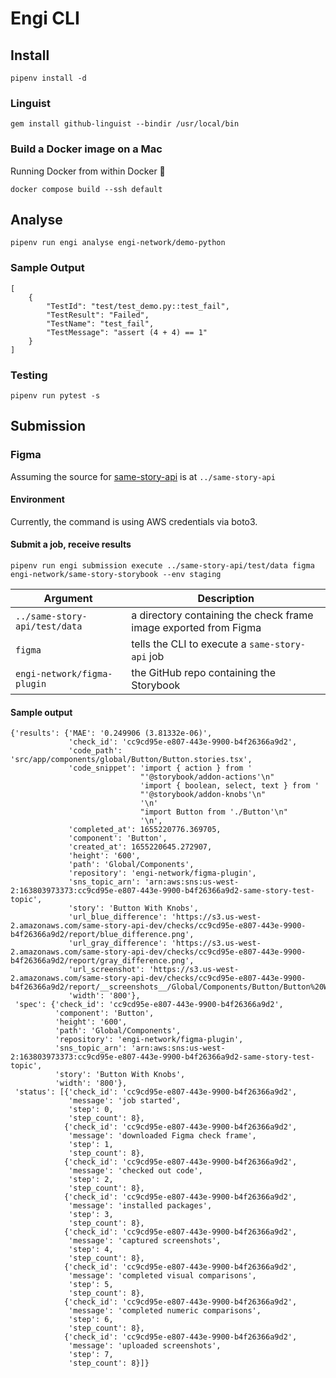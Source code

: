# Engi CLI

## Install

```
pipenv install -d
```

### Linguist

```
gem install github-linguist --bindir /usr/local/bin
```

### Build a Docker image on a Mac

Running Docker from within Docker :exploding_head:

```
docker compose build --ssh default
```

## Analyse

```
pipenv run engi analyse engi-network/demo-python
```

### Sample Output

```
[
    {
        "TestId": "test/test_demo.py::test_fail",
        "TestResult": "Failed",
        "TestName": "test_fail",
        "TestMessage": "assert (4 + 4) == 1"
    }
]
```

### Testing

```
pipenv run pytest -s
```

## Submission

### Figma

Assuming the source for [same-story-api](https://github.com/engi-network/same-story-api) is at `../same-story-api`

#### Environment

Currently, the command is using AWS credentials via boto3.

#### Submit a job, receive results

```
pipenv run engi submission execute ../same-story-api/test/data figma engi-network/same-story-storybook --env staging
```

| Argument    | Description |
| ----------- | ----------- |
| `../same-story-api/test/data` | a directory containing the check frame image exported from Figma |
| `figma` | tells the CLI to execute a `same-story-api` job |
| `engi-network/figma-plugin` | the GitHub repo containing the Storybook |

#### Sample output

```
{'results': {'MAE': '0.249906 (3.81332e-06)',
             'check_id': 'cc9cd95e-e807-443e-9900-b4f26366a9d2',
             'code_path': 'src/app/components/global/Button/Button.stories.tsx',
             'code_snippet': 'import { action } from '
                             "'@storybook/addon-actions'\n"
                             'import { boolean, select, text } from '
                             "'@storybook/addon-knobs'\n"
                             '\n'
                             "import Button from './Button'\n"
                             '\n',
             'completed_at': 1655220776.369705,
             'component': 'Button',
             'created_at': 1655220645.272907,
             'height': '600',
             'path': 'Global/Components',
             'repository': 'engi-network/figma-plugin',
             'sns_topic_arn': 'arn:aws:sns:us-west-2:163803973373:cc9cd95e-e807-443e-9900-b4f26366a9d2-same-story-test-topic',
             'story': 'Button With Knobs',
             'url_blue_difference': 'https://s3.us-west-2.amazonaws.com/same-story-api-dev/checks/cc9cd95e-e807-443e-9900-b4f26366a9d2/report/blue_difference.png',
             'url_gray_difference': 'https://s3.us-west-2.amazonaws.com/same-story-api-dev/checks/cc9cd95e-e807-443e-9900-b4f26366a9d2/report/gray_difference.png',
             'url_screenshot': 'https://s3.us-west-2.amazonaws.com/same-story-api-dev/checks/cc9cd95e-e807-443e-9900-b4f26366a9d2/report/__screenshots__/Global/Components/Button/Button%20With%20Knobs.png',
             'width': '800'},
 'spec': {'check_id': 'cc9cd95e-e807-443e-9900-b4f26366a9d2',
          'component': 'Button',
          'height': '600',
          'path': 'Global/Components',
          'repository': 'engi-network/figma-plugin',
          'sns_topic_arn': 'arn:aws:sns:us-west-2:163803973373:cc9cd95e-e807-443e-9900-b4f26366a9d2-same-story-test-topic',
          'story': 'Button With Knobs',
          'width': '800'},
 'status': [{'check_id': 'cc9cd95e-e807-443e-9900-b4f26366a9d2',
             'message': 'job started',
             'step': 0,
             'step_count': 8},
            {'check_id': 'cc9cd95e-e807-443e-9900-b4f26366a9d2',
             'message': 'downloaded Figma check frame',
             'step': 1,
             'step_count': 8},
            {'check_id': 'cc9cd95e-e807-443e-9900-b4f26366a9d2',
             'message': 'checked out code',
             'step': 2,
             'step_count': 8},
            {'check_id': 'cc9cd95e-e807-443e-9900-b4f26366a9d2',
             'message': 'installed packages',
             'step': 3,
             'step_count': 8},
            {'check_id': 'cc9cd95e-e807-443e-9900-b4f26366a9d2',
             'message': 'captured screenshots',
             'step': 4,
             'step_count': 8},
            {'check_id': 'cc9cd95e-e807-443e-9900-b4f26366a9d2',
             'message': 'completed visual comparisons',
             'step': 5,
             'step_count': 8},
            {'check_id': 'cc9cd95e-e807-443e-9900-b4f26366a9d2',
             'message': 'completed numeric comparisons',
             'step': 6,
             'step_count': 8},
            {'check_id': 'cc9cd95e-e807-443e-9900-b4f26366a9d2',
             'message': 'uploaded screenshots',
             'step': 7,
             'step_count': 8}]}
```
